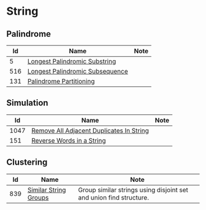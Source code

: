 # String

## Palindrome
| Id      | Name                                        | Note               |
|---------|---------------------------------------------|--------------------|
| 5     |  <a href="https://github.com/ZSShen/Hacking-Tech-Interview/blob/main/AlgorithmDesign/src/5_Longest_Palindromic_Substring.cpp" target="_blank">Longest Palindromic Substring</a>|  |
| 516     |  <a href="https://github.com/ZSShen/Hacking-Tech-Interview/blob/main/AlgorithmDesign/src/516_Longest_Palindromic_Subsequence.cpp" target="_blank">Longest Palindromic Subsequence</a>|  |
| 131     |  <a href="https://github.com/ZSShen/Hacking-Tech-Interview/blob/main/AlgorithmDesign/src/131_Palindrome_Partitioning.cpp" target="_blank">Palindrome Partitioning</a>|  |


## Simulation
| Id      | Name                                        | Note               |
|---------|---------------------------------------------|--------------------|
| 1047     |  <a href="https://github.com/ZSShen/Hacking-Tech-Interview/blob/main/AlgorithmDesign/src/1047_Remove_All_Adjacent_Duplicates_In_String.cpp" target="_blank">Remove All Adjacent Duplicates In String</a>| |
| 151     |  <a href="https://github.com/ZSShen/Hacking-Tech-Interview/blob/main/AlgorithmDesign/src/151_Reverse_Words_in_a_String.cpp" target="_blank">Reverse Words in a String</a>| |


## Clustering
| Id      | Name                                        | Note               |
|---------|---------------------------------------------|--------------------|
| 839     |  <a href="https://github.com/ZSShen/Hacking-Tech-Interview/blob/main/AlgorithmDesign/src/839_Similar_String_Groups.cpp" target="_blank">Similar String Groups</a>| Group similar strings using disjoint set and union find structure. |
